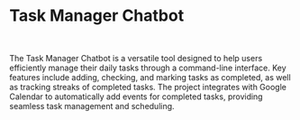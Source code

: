<h1>Task Manager Chatbot</h1><br>

The Task Manager Chatbot is a versatile tool designed to help users efficiently manage their daily tasks through a command-line interface. Key features include adding, checking, and marking tasks as completed, as well as tracking streaks of completed tasks. The project integrates with Google Calendar to automatically add events for completed tasks, providing seamless task management and scheduling.

